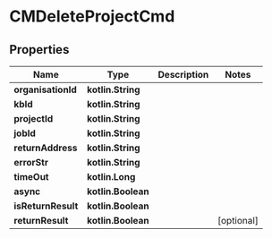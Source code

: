 
# CMDeleteProjectCmd

## Properties
Name | Type | Description | Notes
------------ | ------------- | ------------- | -------------
**organisationId** | **kotlin.String** |  | 
**kbId** | **kotlin.String** |  | 
**projectId** | **kotlin.String** |  | 
**jobId** | **kotlin.String** |  | 
**returnAddress** | **kotlin.String** |  | 
**errorStr** | **kotlin.String** |  | 
**timeOut** | **kotlin.Long** |  | 
**async** | **kotlin.Boolean** |  | 
**isReturnResult** | **kotlin.Boolean** |  | 
**returnResult** | **kotlin.Boolean** |  |  [optional]



